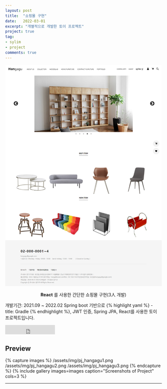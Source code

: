 ```yaml
---
layout: post
title:  "쇼핑몰 구현"
date:   2022-03-01
excerpt: "개별적으로 개발한 토이 프로젝트"
project: true
tag:
- sylim 
- project
comments: true
---
```


![Moon Homepage](/assets/img/pj_hangagu.png)    
    
<center><b>React</b> 를 사용한 간단한 쇼핑몰 구현(3人 개발)</center>
     
개발기간: 2021.09 ~ 2022.02
Spring boot 기반으로 {% highlight yaml %} - title: Gradle {% endhighlight %}, JWT 인증, Spring JPA, React를 사용한 토이 프로젝트입니다. 

<iframe src="https://ghbtns.com/github-btn.html?user=TaylanTatli&repo=Moon&type=star&count=true&size=large" frameborder="0" scrolling="0" width="160px" height="30px"></iframe>    
      

## Preview

{% capture images %}
	/assets/img/pj_hangagu1.png
	/assets/img/pj_hangagu2.png
	/assets/img/pj_hangagu3.png
{% endcapture %}
{% include gallery images=images caption="Screenshots of Project" cols=3 %}

---